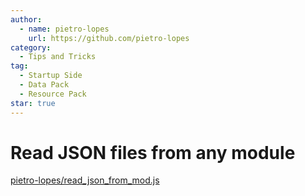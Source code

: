 ```yaml
---
author:
  - name: pietro-lopes
    url: https://github.com/pietro-lopes
category:
  - Tips and Tricks
tag:
  - Startup Side
  - Data Pack
  - Resource Pack
star: true
---
```


# Read JSON files from any module

[pietro-lopes/read_json_from_mod.js](https://gist.github.com/pietro-lopes/1471e43c6acef411fd98f10908185fae)